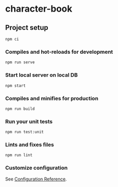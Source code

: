 # character-book

## Project setup
```
npm ci
```

### Compiles and hot-reloads for development
```
npm run serve
```

### Start local server on local DB
```
npm start
```

### Compiles and minifies for production
```
npm run build
```

### Run your unit tests
```
npm run test:unit
```

### Lints and fixes files
```
npm run lint
```

### Customize configuration
See [Configuration Reference](https://cli.vuejs.org/config/).
